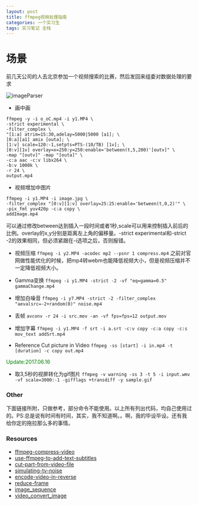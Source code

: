 ```yaml
---
layout: post
title: ffmpeg视频处理指南
categories: 一个实习生
tags: 实习笔记 全栈
---
```


# 场景
前几天公司的人去北京参加一个视频搜索的比赛，然后发回来组委对数据处理的要求

![imageParser](https://img.iami.xyz/images/imageParser.jpg)

* 画中画
```shell
ffmpeg -y -i o_oC.mp4 -i y1.MP4 \
-strict experimental \
-filter_complex \
"[1:a] atrim=15:30,adelay=5000|5000 [a1]; \
[0:a][a1] amix [outa]; \
[1:v] scale=120:-1,setpts=PTS-(10/TB) [1v]; \
[0:v][1v] overlay=x=250:y=250:enable='between(t,5,200)'[outv]" \
-map "[outv]" -map "[outa]" \
-c:a aac -c:v libx264 \
-b:v 1000k \
-r 24 \
output.mp4
```

* 视频增加中图片
```shell
ffmpeg -i y1.MP4 -i image.jpg \
-filter_complex "[0:v][1:v] overlay=25:25:enable='between(t,0,2)'" \
-pix_fmt yuv420p -c:a copy \
addImage.mp4
```

可以通过修改between达到插入一段时间或者1秒,scale可以用来控制插入前后的比例。overlay的x,y分别是距离左上角的偏移量。-strict experimental和-strict -2的效果相同，但必须紧跟在-i选项之后，否则报错。

* 视频压缩
`ffmpeg -i y2.MP4 -acodec mp2 --psnr 1 compress.mp4`
之前对官网做性能优化的时候，把mp4转webm也能降低视频大小，但是视频压缩并不一定降低视频大小。

* Gamma变换
`ffmpeg -i y1.MP4 -strict -2 -vf "eq=gamma=0.5" gammaChange.mp4`

* 增加白噪音
`ffmpeg -i y7.MP4 -strict -2 -filter_complex "aevalsrc=-2+random(0)" noise.mp4`

* 丢帧
`avconv -r 24 -i src.mov -an -vf fps=fps=12 output.mov`

* 增加字幕
`ffmpeg -i y1.MP4 -f srt -i a.srt -c:v copy -c:a copy -c:s mov_text addSrt.mp4`

* Reference Cut picture in Video
`ffmpeg -ss [start] -i in.mp4 -t [duration] -c copy out.mp4`

<font color="green"> Update:2017.06.16  </font>

* 取3,5秒的视屏转化为gif图片
`ffmpeg -v warning -ss 3 -t 5 -i input.wmv -vf scale=3000:-1 -gifflags +transdiff -y sample.gif`



### Other

下面链接所附，只做参考，部分命令不能使用。以上所有列出代码，均自己使用过的。PS:总是说有时间有时间，其实，我不知道啊。。啊，我的毕设毕设。还有我给你定的拖拉那么多的事情。

### Resources

* [ffmpeg-compress-video](http://stackoverflow.com/questions/4010832/ffmpeg-compress-video)
* [use-ffmpeg-to-add-text-subtitles](http://stackoverflow.com/questions/8672809/use-ffmpeg-to-add-text-subtitles)
* [cut-part-from-video-file](http://superuser.com/questions/377343/cut-part-from-video-file-from-start-position-to-end-position-with-ffmpeg)
* [simulating-tv-noise](http://stackoverflow.com/questions/15792105/simulating-tv-noise)
* [encode-video-in-reverse](http://stackoverflow.com/questions/2553448/encode-video-in-reverse)
* [reduce-frame](http://superuser.com/questions/849739/how-do-i-reduce-frame-rate-without-increasing-duration)
* [image_sequence](https://en.wikibooks.org/wiki/FFMPEG_An_Intermediate_Guide/image_sequence)
* [video_convert_image](http://blog.pkh.me/p/21-high-quality-gif-with-ffmpeg.html)